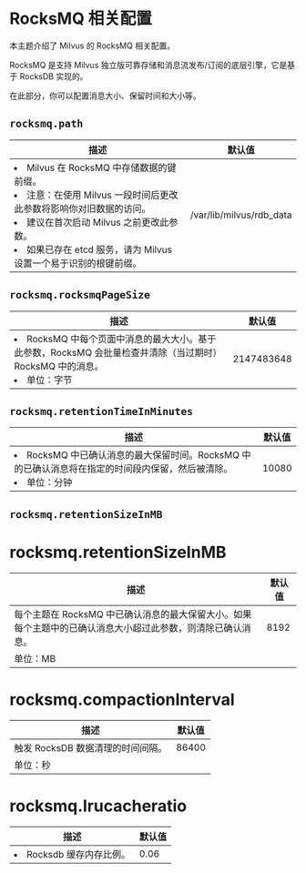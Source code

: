 


# RocksMQ 相关配置

本主题介绍了 Milvus 的 RocksMQ 相关配置。

RocksMQ 是支持 Milvus 独立版可靠存储和消息流发布/订阅的底层引擎，它是基于 RocksDB 实现的。

在此部分，你可以配置消息大小、保留时间和大小等。

## `rocksmq.path`

<table id="rocksmq.path">
  <thead>
    <tr>
      <th class="width80"> 描述 </th>
      <th class="width20"> 默认值 </th> 
    </tr>
  </thead>
  <tbody>
    <tr>
      <td>
        <li> Milvus 在 RocksMQ 中存储数据的键前缀。</li>
        <li> 注意：在使用 Milvus 一段时间后更改此参数将影响你对旧数据的访问。</li>
        <li> 建议在首次启动 Milvus 之前更改此参数。</li>
        <li> 如果已存在 etcd 服务，请为 Milvus 设置一个易于识别的根键前缀。</li>
      </td>
      <td>/var/lib/milvus/rdb_data </td>
    </tr>
  </tbody>
</table>

## `rocksmq.rocksmqPageSize`

<table id="rocksmq.rocksmqPageSize">
  <thead>
    <tr>
    <th class="width80"> 描述 </th>
    <th class="width20"> 默认值 </th> 
    </tr>
  </thead>
  <tbody>
    <tr>
      <td>
        <li> RocksMQ 中每个页面中消息的最大大小。基于此参数，RocksMQ 会批量检查并清除（当过期时）RocksMQ 中的消息。</li>
        <li> 单位：字节 </li>
      </td>
      <td> 2147483648 </td>
    </tr>
  </tbody>
</table>

## `rocksmq.retentionTimeInMinutes`

<table id="rocksmq.retentionTimeInMinutes">
  <thead>
    <tr>
      <th class="width80"> 描述 </th>
      <th class="width20"> 默认值 </th> 
    </tr>
  </thead>
  <tbody>
    <tr>
      <td>
        <li> RocksMQ 中已确认消息的最大保留时间。RocksMQ 中的已确认消息将在指定的时间段内保留，然后被清除。</li>
        <li> 单位：分钟 </li>
      </td>
      <td> 10080 </td>
    </tr>
  </tbody>
</table>

## `rocksmq.retentionSizeInMB`



# rocksmq.retentionSizeInMB

| **描述** | **默认值** |
|---|---|
| 每个主题在 RocksMQ 中已确认消息的最大保留大小。如果每个主题中的已确认消息大小超过此参数，则清除已确认消息。| 8192 |
| 单位：MB |

# rocksmq.compactionInterval

| **描述** | **默认值** |
|---|---|
| 触发 RocksDB 数据清理的时间间隔。| 86400 |
| 单位：秒 |

# rocksmq.lrucacheratio







<table id="rocksmq.lrucacheratio">
  <thead>
    <tr>
      <th class="width80"> 描述 </th>
      <th class="width20"> 默认值 </th> 
    </tr>
  </thead>
  <tbody>
    <tr>
      <td>
        <li> Rocksdb 缓存内存比例。</li>
      </td>
      <td> 0.06 </td>
    </tr>
  </tbody>
</table>
 